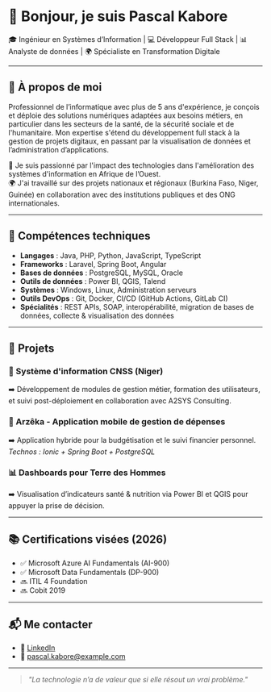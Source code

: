 # 👋 Bonjour, je suis Pascal Kabore

🎓 Ingénieur en Systèmes d’Information | 💻 Développeur Full Stack | 📊 Analyste de données | 🌍 Spécialiste en Transformation Digitale

---

## 🔎 À propos de moi

Professionnel de l’informatique avec plus de 5 ans d'expérience, je conçois et déploie des solutions numériques adaptées aux besoins métiers, en particulier dans les secteurs de la santé, de la sécurité sociale et de l'humanitaire. Mon expertise s'étend du développement full stack à la gestion de projets digitaux, en passant par la visualisation de données et l’administration d’applications.

🎯 Je suis passionné par l'impact des technologies dans l'amélioration des systèmes d'information en Afrique de l’Ouest.  
🌍 J'ai travaillé sur des projets nationaux et régionaux (Burkina Faso, Niger, Guinée) en collaboration avec des institutions publiques et des ONG internationales.

---

## 🧰 Compétences techniques

- **Langages** : Java, PHP, Python, JavaScript, TypeScript  
- **Frameworks** : Laravel, Spring Boot, Angular  
- **Bases de données** : PostgreSQL, MySQL, Oracle  
- **Outils de données** : Power BI, QGIS, Talend  
- **Systèmes** : Windows, Linux, Administration serveurs  
- **Outils DevOps** : Git, Docker, CI/CD (GitHub Actions, GitLab CI)  
- **Spécialités** : REST APIs, SOAP, interopérabilité, migration de bases de données, collecte & visualisation des données  

---

## 📁 Projets

### 🏥 Système d'information CNSS (Niger)
➡️ Développement de modules de gestion métier, formation des utilisateurs, et suivi post-déploiement en collaboration avec A2SYS Consulting.

### 📱 Arzêka - Application mobile de gestion de dépenses
➡️ Application hybride pour la budgétisation et le suivi financier personnel.  
*Technos : Ionic + Spring Boot + PostgreSQL*

### 📊 Dashboards pour Terre des Hommes
➡️ Visualisation d’indicateurs santé & nutrition via Power BI et QGIS pour appuyer la prise de décision.

---

## 📚 Certifications visées (2026)
- ✅ Microsoft Azure AI Fundamentals (AI-900)  
- ✅ Microsoft Data Fundamentals (DP-900)  
- 🔜 ITIL 4 Foundation  
- 🔜 Cobit 2019

---

## 📬 Me contacter

- 💼 [LinkedIn](https://linkedin.com/in/pascal-kabore)
- 📧 pascal.kabore@example.com

---

> _"La technologie n’a de valeur que si elle résout un vrai problème."_

